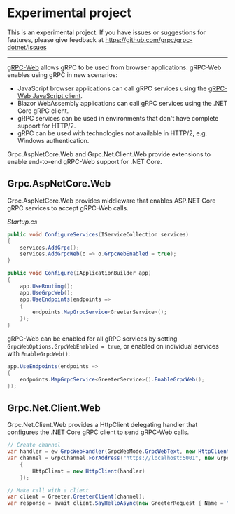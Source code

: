 # Experimental project

This is an experimental project. If you have issues or suggestions for features, please give feedback at https://github.com/grpc/grpc-dotnet/issues

---

[gRPC-Web](https://grpc.io/blog/state-of-grpc-web/) allows gRPC to be used from browser applications. gRPC-Web enables using gRPC in new scenarios:

- JavaScript browser applications can call gRPC services using the [gRPC-Web JavaScript client](https://github.com/grpc/grpc-web).
- Blazor WebAssembly applications can call gRPC services using the .NET Core gRPC client.
- gRPC services can be used in environments that don't have complete support for HTTP/2.
- gRPC can be used with technologies not available in HTTP/2, e.g. Windows authentication.

Grpc.AspNetCore.Web and Grpc.Net.Client.Web provide extensions to enable end-to-end gRPC-Web support for .NET Core.

## Grpc.AspNetCore.Web

Grpc.AspNetCore.Web provides middleware that enables ASP.NET Core gRPC services to accept gRPC-Web calls.

*Startup.cs*

```csharp
public void ConfigureServices(IServiceCollection services)
{
    services.AddGrpc();
    services.AddGrpcWeb(o => o.GrpcWebEnabled = true);
}

public void Configure(IApplicationBuilder app)
{
    app.UseRouting();
    app.UseGrpcWeb();
    app.UseEndpoints(endpoints =>
    {
        endpoints.MapGrpcService<GreeterService>();
    });
}
```

gRPC-Web can be enabled for all gRPC services by setting `GrpcWebOptions.GrpcWebEnabled = true`, or enabled on individual services with `EnableGrpcWeb()`:

```csharp
app.UseEndpoints(endpoints =>
{
    endpoints.MapGrpcService<GreeterService>().EnableGrpcWeb();
});
```

## Grpc.Net.Client.Web

Grpc.Net.Client.Web provides a HttpClient delegating handler that configures the .NET Core gRPC client to send gRPC-Web calls.

```csharp
// Create channel
var handler = ew GrpcWebHandler(GrpcWebMode.GrpcWebText, new HttpClientHandler());
var channel = GrpcChannel.ForAddress("https://localhost:5001", new GrpcChannelOptions
    {
        HttpClient = new HttpClient(handler)
    });

// Make call with a client
var client = Greeter.GreeterClient(channel);
var response = await client.SayHelloAsync(new GreeterRequest { Name = ".NET" });
```